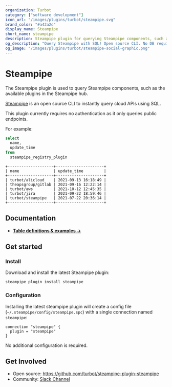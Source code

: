 ```yaml
---
organization: Turbot
category: ["software development"]
icon_url: "/images/plugins/turbot/steampipe.svg"
brand_color: "#a42a2d"
display_name: Steampipe
short_name: steampipe
description: Steampipe plugin for querying Steampipe components, such as the available plugins in the steampipe hub.
og_description: "Query Steampipe with SQL! Open source CLI. No DB required."
og_image: "/images/plugins/turbot/steampipe-social-graphic.png"
---
```


# Steampipe

The Steampipe plugin is used to query Steampipe components, such as the available plugins in the Steampipe hub.

[Steampipe](https://steampipe.io) is an open source CLI to instantly query cloud APIs using SQL.

This plugin currently requires no authentication as it only queries public endpoints.

For example:

```sql
select
  name,
  update_time
from
  steampipe_registry_plugin
```

```
+--------------------+---------------------+
| name               | update_time         |
+--------------------+---------------------+
| turbot/alicloud    | 2021-09-13 16:18:49 |
| theapsgroup/gitlab | 2021-09-16 12:22:14 |
| turbot/aws         | 2021-10-12 12:45:35 |
| turbot/jira        | 2021-09-22 18:59:46 |
| turbot/steampipe   | 2021-07-22 20:36:14 |
+--------------------+---------------------+
```

## Documentation

- **[Table definitions & examples →](https://hub.steampipe.io/plugins/turbot/steampipe/tables)**

## Get started

### Install

Download and install the latest Steampipe plugin:

```bash
steampipe plugin install steampipe
```

### Configuration

Installing the latest steampipe plugin will create a config file (`~/.steampipe/config/steampipe.spc`) with a single connection named `steampipe`:

```hcl
connection "steampipe" {
  plugin = "steampipe"
}
```

No additional configuration is required.

## Get Involved

* Open source: https://github.com/turbot/steampipe-plugin-steampipe
* Community: [Slack Channel](https://steampipe.io/community/join)

